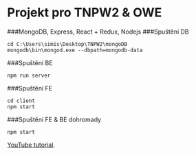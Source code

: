 Projekt pro TNPW2 & OWE
=============
###MongoDB, Express, React + Redux, Nodejs
###Spuštění DB
```shell
cd C:\Users\simis\Desktop\TNPW2\mongoDB
mongodb\bin\mongod.exe --dbpath=mongodb-data
```


###Spuštění BE
```shell
npm run server
```


###Spuštění FE
```shell
cd client
npm start
```

###Spuštění FE & BE dohromady
```shell
npm start
```


[YouTube tutorial](https://www.youtube.com/watch?v=ngc9gnGgUdA).


